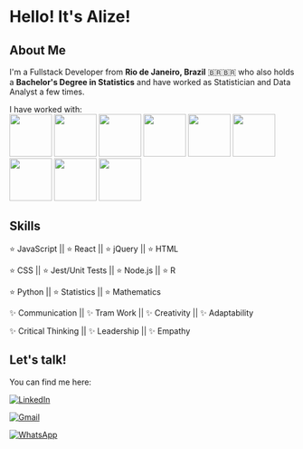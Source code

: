 # Hello! It's Alize!

## About Me
 I'm a Fullstack Developer from **Rio de Janeiro, Brazil** 🇧🇷🇧🇷 who also holds a **Bachelor's Degree in Statistics** and have worked as Statistician and Data Analyst a few times.

I have worked with: <br />
<img width='75' height='75' src="https://cdn.jsdelivr.net/gh/devicons/devicon@latest/icons/react/react-original.svg" />
<img width='75' height='75' src="https://cdn.jsdelivr.net/gh/devicons/devicon@latest/icons/javascript/javascript-original.svg" />
<img width='75' height='75' src="https://cdn.jsdelivr.net/gh/devicons/devicon@latest/icons/typescript/typescript-original.svg" />
<img width='75' height='75' src="https://cdn.jsdelivr.net/gh/devicons/devicon@latest/icons/html5/html5-original.svg" />
<img width='75' height='75' src="https://cdn.jsdelivr.net/gh/devicons/devicon@latest/icons/css3/css3-original.svg" />
<img width='75' height='75' src="https://cdn.jsdelivr.net/gh/devicons/devicon@latest/icons/python/python-original.svg" />
<img width='75' height='75' src="https://cdn.jsdelivr.net/gh/devicons/devicon@latest/icons/nodejs/nodejs-original.svg" />
<img width='75' height='75' src="https://cdn.jsdelivr.net/gh/devicons/devicon@latest/icons/r/r-original.svg" />
<img width='75' height='75' src="https://cdn.jsdelivr.net/gh/devicons/devicon@latest/icons/jest/jest-plain.svg" />

## Skills

:star: JavaScript || :star: React  || :star: jQuery || :star: HTML

:star: CSS || :star: Jest/Unit Tests || :star: Node.js || :star: R 

:star: Python || :star: Statistics  || :star: Mathematics

:sparkles: Communication || :sparkles: Tram Work || :sparkles: Creativity || :sparkles: Adaptability

:sparkles: Critical Thinking || :sparkles: Leadership || :sparkles: Empathy 

## Let's talk!
You can find me here:

[![LinkedIn](https://img.shields.io/badge/linkedin-%230077B5.svg?style=for-the-badge&logo=linkedin&logoColor=white)](https://www.linkedin.com/in/alizeleal/)

[![Gmail](https://img.shields.io/badge/Gmail-D14836?style=for-the-badge&logo=gmail&logoColor=white)](mailto:alize.de.fatima%40gmail.com)

[![WhatsApp](https://img.shields.io/badge/WhatsApp-25D366?style=for-the-badge&logo=whatsapp&logoColor=white)](https://wa.me/5521988088497)

<!--
**alizeleal/alizeleal** is a ✨ _special_ ✨ repository because its `README.md` (this file) appears on your GitHub profile.

Here are some ideas to get you started:

- 🔭 I’m currently working on ...
- 🌱 I’m currently learning ...
- 👯 I’m looking to collaborate on ...
- 🤔 I’m looking for help with ...
- 💬 Ask me about ...
- 📫 How to reach me: ...
- 😄 Pronouns: ...
- ⚡ Fun fact: ...
-->

